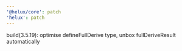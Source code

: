 ```yaml
---
'@helux/core': patch
'helux': patch
---
```


build(3.5.19): optimise defineFullDerive type, unbox fullDeriveResult automatically
